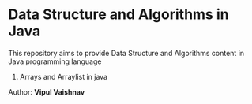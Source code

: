 # Data Structure and Algorithms in Java

This repository aims to provide Data Structure and Algorithms content in Java programming language

1. Arrays and Arraylist in java

Author: **Vipul Vaishnav**
